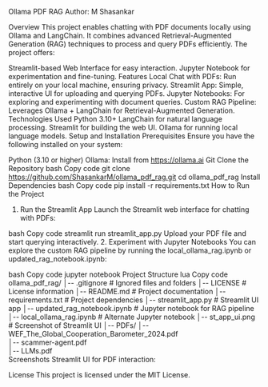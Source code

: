 Ollama PDF RAG
Author: M Shasankar

Overview
This project enables chatting with PDF documents locally using Ollama and LangChain. It combines advanced Retrieval-Augmented Generation (RAG) techniques to process and query PDFs efficiently. The project offers:

Streamlit-based Web Interface for easy interaction.
Jupyter Notebook for experimentation and fine-tuning.
Features
Local Chat with PDFs: Run entirely on your local machine, ensuring privacy.
Streamlit App: Simple, interactive UI for uploading and querying PDFs.
Jupyter Notebooks: For exploring and experimenting with document queries.
Custom RAG Pipeline: Leverages Ollama + LangChain for Retrieval-Augmented Generation.
Technologies Used
Python 3.10+
LangChain for natural language processing.
Streamlit for building the web UI.
Ollama for running local language models.
Setup and Installation
Prerequisites
Ensure you have the following installed on your system:

Python (3.10 or higher)
Ollama: Install from https://ollama.ai
Git
Clone the Repository
bash
Copy code
git clone https://github.com/ShasankarM/ollama_pdf_rag.git
cd ollama_pdf_rag
Install Dependencies
bash
Copy code
pip install -r requirements.txt
How to Run the Project
1. Run the Streamlit App
Launch the Streamlit web interface for chatting with PDFs:

bash
Copy code
streamlit run streamlit_app.py
Upload your PDF file and start querying interactively.
2. Experiment with Jupyter Notebooks
You can explore the custom RAG pipeline by running the local_ollama_rag.ipynb or updated_rag_notebook.ipynb:

bash
Copy code
jupyter notebook
Project Structure
lua
Copy code
ollama_pdf_rag/
│-- .gitignore             # Ignored files and folders
│-- LICENSE                # License information
│-- README.md              # Project documentation
│-- requirements.txt       # Project dependencies
│-- streamlit_app.py       # Streamlit UI app
│-- updated_rag_notebook.ipynb  # Jupyter notebook for RAG pipeline
│-- local_ollama_rag.ipynb      # Alternate Jupyter notebook
│-- st_app_ui.png          # Screenshot of Streamlit UI
│-- PDFs/
    │-- WEF_The_Global_Cooperation_Barometer_2024.pdf  
    │-- scammer-agent.pdf  
    │-- LLMs.pdf  
Screenshots
Streamlit UI for PDF interaction:


License
This project is licensed under the MIT License.

